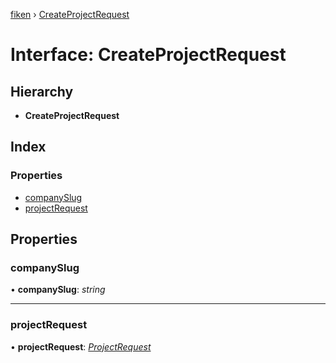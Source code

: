 [fiken](../README.md) › [CreateProjectRequest](createprojectrequest.md)

# Interface: CreateProjectRequest

## Hierarchy

* **CreateProjectRequest**

## Index

### Properties

* [companySlug](createprojectrequest.md#companyslug)
* [projectRequest](createprojectrequest.md#projectrequest)

## Properties

###  companySlug

• **companySlug**: *string*

___

###  projectRequest

• **projectRequest**: *[ProjectRequest](projectrequest.md)*
